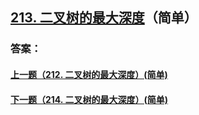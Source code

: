 ## [213. 二叉树的最大深度](https://leetcode-cn.com/problems/merge-two-sorted-lists/)（简单）





### 答案：



#### [上一题（212. 二叉树的最大深度）(简单)](https://github.com/sdwwld/leetCode/blob/master/src/main/java/com/wld/java/leetcode/leetCode0212.md)

#### [下一题（214. 二叉树的最大深度）(简单)](https://github.com/sdwwld/leetCode/blob/master/src/main/java/com/wld/java/leetcode/leetCode0214.md)